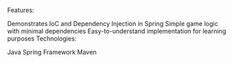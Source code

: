 Features:

Demonstrates IoC and Dependency Injection in Spring
Simple game logic with minimal dependencies
Easy-to-understand implementation for learning purposes
Technologies:

Java
Spring Framework
Maven
